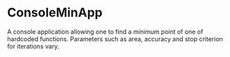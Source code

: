 # ConsoleMinApp
 A console application allowing one to find a minimum point of one of hardcoded functions. Parameters such as area, accuracy and stop criterion for iterations vary.
